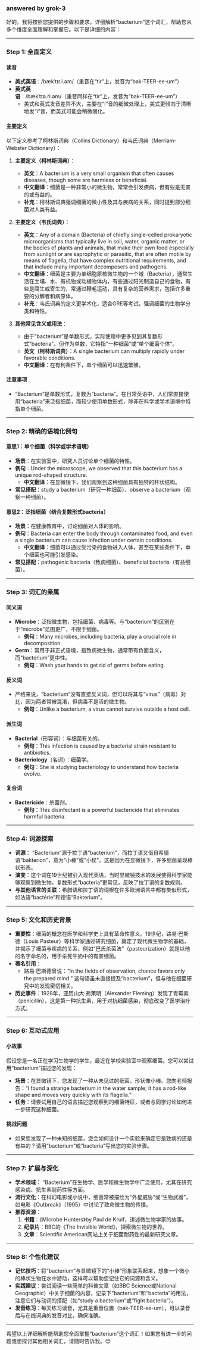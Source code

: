 ### answered by grok-3
好的，我将按照您提供的步骤和要求，详细解析“bacterium”这个词汇，帮助您从多个维度全面理解和掌握它。以下是详细的内容：

---

### **Step 1: 全面定义**

#### **读音**
- **美式英语**：/bækˈtɪr.i.əm/（重音在“tir”上，发音为“bak-TEER-ee-um”）
- **英式英语**：/bækˈtɪə.ri.əm/（重音同样在“tir”上，发音为“bak-TEER-ee-um”）
  - 美式和英式发音差异不大，主要在“i”音的细微处理上，美式更倾向于清晰地发“i”音，而英式可能会稍微弱化。

#### **主要定义**
以下定义参考了柯林斯词典（Collins Dictionary）和韦氏词典（Merriam-Webster Dictionary）：

1. **主要定义（柯林斯词典）**：
   - **英文**：A bacterium is a very small organism that often causes diseases, though some are harmless or beneficial.
   - **中文翻译**：细菌是一种非常小的微生物，常常会引发疾病，但有些是无害的或有益的。
   - **补充**：柯林斯词典强调细菌的微小性及其与疾病的关系，同时提到部分细菌对人类有益。

2. **主要定义（韦氏词典）**：
   - **英文**：Any of a domain (Bacteria) of chiefly single-celled prokaryotic microorganisms that typically live in soil, water, organic matter, or the bodies of plants and animals, that make their own food especially from sunlight or are saprophytic or parasitic, that are often motile by means of flagella, that have complex nutritional requirements, and that include many important decomposers and pathogens.
   - **中文翻译**：细菌是主要为单细胞原核微生物的一个域（Bacteria），通常生活在土壤、水、有机物或动植物体内，有些通过阳光制造自己的食物，有些是腐生或寄生的，常通过鞭毛运动，具有复杂的营养需求，包括许多重要的分解者和病原体。
   - **补充**：韦氏词典的定义更学术化，适合GRE等考试，强调细菌的生物学分类和特性。

3. **其他常见含义或用法**：
   - 由于“bacterium”是单数形式，实际使用中更多见到其复数形式“bacteria”。但作为单数，它特指“一种细菌”或“单个细菌个体”。
   - **英文（柯林斯词典）**：A single bacterium can multiply rapidly under favorable conditions.
   - **中文翻译**：在有利条件下，单个细菌可以迅速繁殖。

#### **注意事项**
- “Bacterium”是单数形式，复数为“bacteria”。在日常英语中，人们常直接使用“bacteria”来泛指细菌，而较少使用单数形式，除非在科学或学术语境中特指单个细菌。

---

### **Step 2: 精确的语境化例句**

#### **意思1：单个细菌（科学或学术语境）**
- **场景**：在实验室中，研究人员讨论单个细菌的特性。
- **例句**：Under the microscope, we observed that this bacterium has a unique rod-shaped structure.
  - **中文翻译**：在显微镜下，我们观察到这种细菌具有独特的杆状结构。
- **常见搭配**：study a bacterium（研究一种细菌）、observe a bacterium（观察一种细菌）。

#### **意思2：泛指细菌（结合复数形式bacteria）**
- **场景**：在健康教育中，讨论细菌对人体的影响。
- **例句**：Bacteria can enter the body through contaminated food, and even a single bacterium can cause infection under certain conditions.
  - **中文翻译**：细菌可以通过受污染的食物进入人体，甚至在某些条件下，单个细菌也可能引发感染。
- **常见搭配**：pathogenic bacteria（致病细菌）、beneficial bacteria（有益细菌）。

---

### **Step 3: 词汇的亲属**

#### **同义词**
- **Microbe**：泛指微生物，包括细菌、病毒等。与“bacterium”的区别在于“microbe”范围更广，不限于细菌。
  - **例句**：Many microbes, including bacteria, play a crucial role in decomposition.
- **Germ**：常用于非正式语境，指致病微生物，通常带有负面含义，而“bacterium”更中性。
  - **例句**：Wash your hands to get rid of germs before eating.

#### **反义词**
- 严格来说，“bacterium”没有直接反义词，但可以将其与“virus”（病毒）对比，因为两者常被混淆，但病毒不是活的微生物。
  - **例句**：Unlike a bacterium, a virus cannot survive outside a host cell.

#### **派生词**
- **Bacterial**（形容词）：与细菌有关的。
  - **例句**：This infection is caused by a bacterial strain resistant to antibiotics.
- **Bacteriology**（名词）：细菌学。
  - **例句**：She is studying bacteriology to understand how bacteria evolve.

#### **复合词**
- **Bactericide**：杀菌剂。
  - **例句**：This disinfectant is a powerful bactericide that eliminates harmful bacteria.

---

### **Step 4: 词源探索**

- **词源**： “Bacterium”源于拉丁语“bacterium”，而拉丁语又借自希腊语“bakterion”，意为“小棒”或“小杖”。这是因为在显微镜下，许多细菌呈现棒状形态。
- **演变**：这个词在19世纪被引入现代英语，当时显微镜技术的发展使得科学家能够观察到微生物。复数形式“bacteria”更常见，反映了拉丁语的复数规则。
- **与其他语言的关联**：希腊语和拉丁语的词根在许多欧洲语言中都有类似形式，如法语“bactérie”和德语“Bakterium”。

---

### **Step 5: 文化和历史背景**

- **重要性**：细菌的概念在医学和科学史上具有革命性意义。19世纪，路易·巴斯德（Louis Pasteur）等科学家通过研究细菌，奠定了现代微生物学的基础，并揭示了细菌与疾病的关系，例如“巴氏杀菌法”（pasteurization）就是以他的名字命名的，用于杀死牛奶中的有害细菌。
- **著名引用**：
  - 路易·巴斯德曾说：“In the fields of observation, chance favors only the prepared mind.” 这句话虽未直接提及“bacterium”，但与他在细菌研究中的发现密切相关。
- **历史事件**：1928年，亚历山大·弗莱明（Alexander Fleming）发现了青霉素（penicillin），这是第一种抗生素，用于对抗细菌感染，彻底改变了医学治疗方式。

---

### **Step 6: 互动式应用**

#### **小故事**
假设您是一名正在学习生物学的学生，最近在学校实验室中观察细菌。您可以尝试用“bacterium”描述您的发现：
- **场景**：在显微镜下，您发现了一种从未见过的细菌，形状像小棒。您向老师报告：“I found a strange bacterium in the water sample; it has a rod-like shape and moves very quickly with its flagella.”
- **任务**：请尝试用自己的语言描述您观察到的细菌特征，或者与同学讨论如何进一步研究这种细菌。

#### **挑战问题**
- 如果您发现了一种未知的细菌，您会如何设计一个实验来确定它是致病的还是有益的？请用“bacterium”或“bacteria”写出您的实验步骤。

---

### **Step 7: 扩展与深化**

- **学术领域**： “Bacterium”在生物学、医学和微生物学中广泛使用，尤其在研究感染病、抗生素耐药性等方面。
- **流行文化**：在科幻电影或小说中，细菌常被描绘为“外星威胁”或“生物武器”，如电影《Outbreak》（1995）中讨论了致命微生物的传播。
- **推荐资源**：
  1. **书籍**：《Microbe Hunters》by Paul de Kruif，讲述微生物学家的故事。
  2. **纪录片**：BBC的《The Invisible World》，探索微生物的世界。
  3. **文章**：Scientific American网站上关于细菌耐药性的最新研究文章。

---

### **Step 8: 个性化建议**

- **记忆技巧**：将“bacterium”与显微镜下的“小棒”形象联系起来，想象一个微小的棒状生物在水中游动，这样可以帮助您记住它的词源和含义。
- **实践建议**：尝试阅读一些简单的科普文章（如BBC Science或National Geographic）中关于细菌的内容，记录下“bacterium”和“bacteria”的用法，注意它们与动词的搭配（如“study a bacterium”或“fight bacteria”）。
- **发音练习**：每天练习读音，尤其是重音位置（bak-TEER-ee-um），可以录音后与在线词典的发音对比，确保准确。

---

希望以上详细解析能帮助您全面掌握“bacterium”这个词汇！如果您有进一步的问题或想探讨其他相关词汇，请随时告诉我。😊
